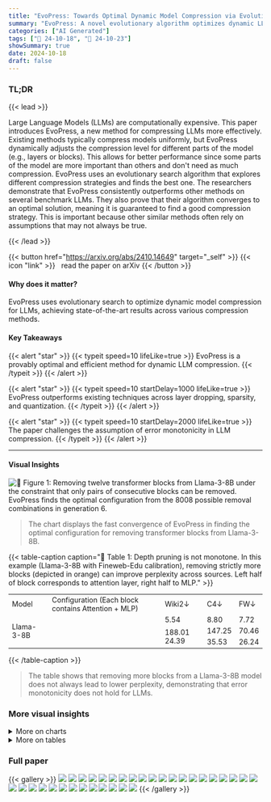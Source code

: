 ```yaml
---
title: "EvoPress: Towards Optimal Dynamic Model Compression via Evolutionary Search"
summary: "EvoPress: A novel evolutionary algorithm optimizes dynamic LLM compression, surpassing existing methods in accuracy and efficiency."
categories: ["AI Generated"]
tags: ["🔖 24-10-18", "🤗 24-10-23"]
showSummary: true
date: 2024-10-18
draft: false
---
```


### TL;DR


{{< lead >}}

Large Language Models (LLMs) are computationally expensive.  This paper introduces EvoPress, a new method for compressing LLMs more effectively.  Existing methods typically compress models uniformly, but EvoPress dynamically adjusts the compression level for different parts of the model (e.g., layers or blocks). This allows for better performance since some parts of the model are more important than others and don't need as much compression.  EvoPress uses an evolutionary search algorithm that explores different compression strategies and finds the best one.  The researchers demonstrate that EvoPress consistently outperforms other methods on several benchmark LLMs.  They also prove that their algorithm converges to an optimal solution, meaning it is guaranteed to find a good compression strategy. This is important because other similar methods often rely on assumptions that may not always be true.

{{< /lead >}}


{{< button href="https://arxiv.org/abs/2410.14649" target="_self" >}}
{{< icon "link" >}} &nbsp; read the paper on arXiv
{{< /button >}}

#### Why does it matter?
EvoPress uses evolutionary search to optimize dynamic model compression for LLMs, achieving state-of-the-art results across various compression methods.
#### Key Takeaways

{{< alert "star" >}}
{{< typeit speed=10 lifeLike=true >}} EvoPress is a provably optimal and efficient method for dynamic LLM compression. {{< /typeit >}}
{{< /alert >}}

{{< alert "star" >}}
{{< typeit speed=10 startDelay=1000 lifeLike=true >}} EvoPress outperforms existing techniques across layer dropping, sparsity, and quantization. {{< /typeit >}}
{{< /alert >}}

{{< alert "star" >}}
{{< typeit speed=10 startDelay=2000 lifeLike=true >}} The paper challenges the assumption of error monotonicity in LLM compression. {{< /typeit >}}
{{< /alert >}}

------
#### Visual Insights





![](charts/charts_5_0.png "🔼 Figure 1: Removing twelve transformer blocks from Llama-3-8B under the constraint that only pairs of consecutive blocks can be removed. EvoPress finds the optimal configuration from the 8008 possible removal combinations in generation 6.")

> The chart displays the fast convergence of EvoPress in finding the optimal configuration for removing transformer blocks from Llama-3-8B.





{{< table-caption caption="🔽 Table 1: Depth pruning is not monotone. In this example (Llama-3-8B with Fineweb-Edu calibration), removing strictly more blocks (depicted in orange) can improve perplexity across sources. Left half of block corresponds to attention layer, right half to MLP." >}}
<table id='1' style='font-size:14px'><tr><td>Model</td><td>Configuration (Each block contains Attention + MLP)</td><td>Wiki2↓</td><td>C4↓</td><td>FW↓</td></tr><tr><td rowspan="3">Llama-3-8B</td><td></td><td>5.54</td><td>8.80</td><td>7.72</td></tr><tr><td></td><td rowspan="2">188.01 24.39</td><td>147.25</td><td>70.46</td></tr><tr><td></td><td>35.53</td><td>26.24</td></tr></table>{{< /table-caption >}}

> The table shows that removing more blocks from a Llama-3-8B model does not always lead to lower perplexity, demonstrating that error monotonicity does not hold for LLMs.



### More visual insights



<details>
<summary>More on charts
</summary>


![](charts/charts_8_0.png "🔼 Figure 2: Depth pruning results, on Mistral-7B-v0.3. (Left) Relative to all prior methods, EvoPress shows significantly lower PPL gap relative to the uncompressed model, with remarkably large gaps at medium compression rates. (Right) Examining the blocks dropped, we observe that EvoPress isolates completely different profiles relative to ShortGPT (which scores by cosine similarity).")

> The chart compares the performance of EvoPress against other depth pruning methods across different sparsity levels on the Mistral-7B-v0.3 model, showing EvoPress's superior performance and unique block removal patterns.


![](charts/charts_9_0.png "🔼 Figure 5: Convergence of EvoPress when removing 8 transformer blocks (left) and 16 transformer blocks (right) of Mistral-7B-v0.3.")

> The chart displays the convergence speed of EvoPress in terms of perplexity and KL-divergence when pruning 8 and 16 transformer blocks from the Mistral-7B-v0.3 model.


![](charts/charts_26_0.png "🔼 Figure 4: Convergence of EvoPress for unstructured sparsity (left) and quantization (right) for different fitness functions.")

> The chart displays the convergence of EvoPress for unstructured sparsity and quantization using two different fitness functions (perplexity and KL-divergence).


![](charts/charts_29_0.png "🔼 Figure 5: Convergence of EvoPress when removing 8 transformer blocks (left) and 16 transformer blocks (right) of Mistral-7B-v0.3.")

> The chart displays the convergence speed of EvoPress in terms of perplexity and KL-divergence when removing 8 and 16 transformer blocks from the Mistral-7B-v0.3 model, showing a rapid convergence to near-optimal solutions within a few hours.


![](charts/charts_29_1.png "🔼 Figure 5: Convergence of EvoPress when removing 8 transformer blocks (left) and 16 transformer blocks (right) of Mistral-7B-v0.3.")

> The chart displays the convergence of EvoPress in terms of perplexity and KL-divergence over generations when removing 8 and 16 transformer blocks from the Mistral-7B-v0.3 model.


![](charts/charts_29_2.png "🔼 Figure 5: Convergence of EvoPress when removing 8 transformer blocks (left) and 16 transformer blocks (right) of Mistral-7B-v0.3.")

> The chart displays the convergence speed of EvoPress for removing 8 and 16 transformer blocks from the Mistral-7B-v0.3 model, showing the perplexity and KL divergence over generations.


![](charts/charts_30_0.png "🔼 Figure 7: Effect of removing random subsets of blocks for Llama-3-8B.")

> The chart displays the correlation between different metrics (cosine similarity, squared error, and normalized squared error) and perplexity when randomly removing subsets of blocks from Llama-3-8B, showing how these correlations change with sparsity levels.


![](charts/charts_32_0.png "🔼 Figure 8: Comparison of different block-level sparsity profiles for Llama-3.1-8B at 70% sparsity.")

> The chart compares the sparsity profiles generated by EvoPress, OWL, and uniform sparsity methods across different layers of Llama-3.1-8B model at 70% average sparsity.


![](charts/charts_32_1.png "🔼 Figure 9: Average sparsity per projection type for Llama-3.1-8B at 70% sparsity for EvoPress.")

> The bar chart displays the average sparsity achieved per projection type (q_proj, k_proj, v_proj, o_proj, gate_proj, up_proj, down_proj) for the Llama-3.1-8B model using EvoPress at 70% overall sparsity.


![](charts/charts_33_0.png "🔼 Figure 10: Convergence of EvoPress for 2.25 bit quantization on Llama-3.1-8B (left) and 3 bit quantization on Llama-3-8B (right).")

> The chart displays the convergence speed of EvoPress for 2.25-bit and 3-bit quantization on Llama-3.1-8B and Llama-3-8B, respectively, over generations.


![](charts/charts_33_1.png "🔼 Figure 10: Convergence of EvoPress for 2.25 bit quantization on Llama-3.1-8B (left) and 3 bit quantization on Llama-3-8B (right).")

> The chart displays the convergence speed of EvoPress for 2.25-bit and 3-bit quantization on Llama-3.1-8B and Llama-3-8B, respectively, showing the perplexity and KL-divergence values over generations.


![](charts/charts_33_2.png "🔼 Figure 11: Block-level quantization profiles for Llama-3.1-8B at 3 bit compression on average.")

> The chart displays the block-level quantization profiles for the Llama-3.1-8B model at an average compression of 3 bits, showing the bit allocation for each block.


![](charts/charts_33_3.png "🔼 Figure 9: Average sparsity per projection type for Llama-3.1-8B at 70% sparsity for EvoPress.")

> The chart visualizes the average sparsity achieved per projection type (q_proj, k_proj, v_proj, o_proj, gate_proj, up_proj, down_proj) for the Llama-3.1-8B model when applying EvoPress at a 70% overall sparsity level.


</details>



<details>
<summary>More on tables
</summary>


{{< table-caption caption="🔽 Table 2: Performance of various methods at 70% average sparsity. EvoPress outperforms prior methods both in terms of validation perplexity (PPL) and zero-shot accuracy." >}}
<table id='1' style='font-size:16px'><tr><td>Model</td><td>Method</td><td>Wiki2↓</td><td>C4↓</td><td>ArcC↑</td><td>ArcE↑</td><td>HS↑</td><td>PiQA↑</td><td>WG↑</td><td>Avg↑</td></tr><tr><td rowspan="4">Mistral-7B-v0.3</td><td>Dense</td><td>4.82</td><td>7.72</td><td>48.9</td><td>79.6</td><td>60.9</td><td>80.3</td><td>73.9</td><td>I 68.7</td></tr><tr><td>Uniform</td><td>23.08</td><td>30.03</td><td>27.1</td><td>60.9</td><td>36.1</td><td>65.9</td><td>59.4</td><td>49.9</td></tr><tr><td>OWL</td><td>17.22</td><td>21.66</td><td>27.9</td><td>62.6</td><td>38.6</td><td>67.0</td><td>63.5</td><td>51.9</td></tr><tr><td>EvoPress</td><td>14.42</td><td>16.46</td><td>31.6</td><td>64.7</td><td>41.4</td><td>69.5</td><td>61.9</td><td>53.8</td></tr><tr><td rowspan="4">Llama-3-8B</td><td>Dense</td><td>5.54</td><td>7.10</td><td>50.4</td><td>80.1</td><td>60.2</td><td>79.7</td><td>72.6</td><td>I 68.6</td></tr><tr><td>Uniform</td><td>85.84</td><td>98.35</td><td>22.7</td><td>49.9</td><td>31.4</td><td>62.1</td><td>54.4</td><td>44.1</td></tr><tr><td>OWL</td><td>48.07</td><td>52.32</td><td>27.0</td><td>54.9</td><td>36.6</td><td>65.1</td><td>58.6</td><td>48.4</td></tr><tr><td>EvoPress</td><td>28.76</td><td>33.72</td><td>28.9</td><td>56.7</td><td>38.6</td><td>68.0</td><td>61.7</td><td>50.8</td></tr><tr><td rowspan="4">Llama-3.1-8B</td><td>Dense</td><td>5.61</td><td>8.90</td><td>51.2</td><td>81.4</td><td>60.0</td><td>80.1</td><td>73.9</td><td>I 69.3</td></tr><tr><td>Uniform</td><td>68.97</td><td>103.27</td><td>22.3</td><td>49.7</td><td>31.5</td><td>61.6</td><td>55.6</td><td>44.2</td></tr><tr><td>OWL</td><td>42.29</td><td>48.65</td><td>27.4</td><td>55.8</td><td>36.5</td><td>65.7</td><td>60.7</td><td>49.2</td></tr><tr><td>EvoPress</td><td>24.32</td><td>30.58</td><td>29.1</td><td>62.4</td><td>39.5</td><td>68.9</td><td>60.3</td><td>52.0</td></tr><tr><td rowspan="4">Phi-3-Medium-14B</td><td>Dense</td><td>4.02</td><td>8.31</td><td>60.9</td><td>84.1</td><td>64.0</td><td>81.0</td><td>76.2</td><td>73.2</td></tr><tr><td>Uniform</td><td>16.66</td><td>24.73</td><td>36.9</td><td>70.6</td><td>40.0</td><td>69.4</td><td>65.8</td><td>56.5</td></tr><tr><td>OWL</td><td>15.66</td><td>23.38</td><td>35.7</td><td>69.2</td><td>39.4</td><td>68.3</td><td>64.4</td><td>55.4</td></tr><tr><td>EvoPress</td><td>13.83</td><td>19.13</td><td>41.5</td><td>73.0</td><td>43.6</td><td>71.8</td><td>69.1</td><td>59.8</td></tr></table>{{< /table-caption >}}

> Table 2 presents a comparison of different model compression methods at 70% average sparsity across multiple LLMs, showing EvoPress's superior performance in terms of perplexity and zero-shot accuracy.


{{< table-caption caption="🔽 Table 1: Depth pruning is not monotone. In this example (Llama-3-8B with Fineweb-Edu calibration), removing strictly more blocks (depicted in orange) can improve perplexity across sources. Left half of block corresponds to attention layer, right half to MLP." >}}
<table id='2' style='font-size:16px'><tr><td colspan="2">Number of Mutations</td><td>Wiki2↓</td><td>C4↓</td><td>FW↓</td></tr><tr><td>min(U1, U2),</td><td>U1, U2 ~ U(1,3)</td><td>17.52</td><td>21.60</td><td>16.79</td></tr><tr><td>min(U1, U2),</td><td>U1, U2 ~ U(1, 7)</td><td>21.49</td><td>22.41</td><td>17.65</td></tr><tr><td>min(U1, U2),</td><td>U1, U2 ~ U(1, 15)</td><td>18.65</td><td>22.67</td><td>17.63</td></tr><tr><td></td><td>1</td><td>18.12</td><td>21.12</td><td>16.33</td></tr><tr><td></td><td>3</td><td>22.09</td><td>25.42</td><td>19.25</td></tr><tr><td></td><td>7</td><td>25.06</td><td>26.52</td><td>19.65</td></tr><tr><td>15</td><td></td><td>27.01</td><td>28.19</td><td>22.03</td></tr></table>{{< /table-caption >}}

> The table shows an example where removing more blocks in a Llama-3-8B model, contrary to the assumption of error monotonicity, improves perplexity across different sources.


{{< table-caption caption="🔽 Table 2: Performance of various methods at 70% average sparsity. EvoPress outperforms prior methods both in terms of validation perplexity (PPL) and zero-shot accuracy." >}}
<table id='9' style='font-size:14px'><tr><td>Offspring</td><td>Stage 1: Tokens</td><td>Stage 2: Tokens</td><td>Wiki2↓</td><td>C4↓</td><td>FW↓</td></tr><tr><td>16</td><td>1024</td><td>8192</td><td>16.22</td><td>17.93</td><td>12.26</td></tr><tr><td>16</td><td>512</td><td>8192</td><td>15.87</td><td>18.28</td><td>12.38</td></tr><tr><td>16</td><td>256</td><td>8192</td><td>17.25</td><td>18.51</td><td>12.52</td></tr><tr><td>16</td><td>128</td><td>8192</td><td>16.01</td><td>18.99</td><td>12.72</td></tr><tr><td>16</td><td>64</td><td>8192</td><td>15.89</td><td>19.35</td><td>12.98</td></tr></table>{{< /table-caption >}}

> The table presents a comparison of different methods for achieving 70% average sparsity in various LLMs, showing EvoPress's superior performance in terms of perplexity and zero-shot accuracy.


{{< table-caption caption="🔽 Table 1: Depth pruning is not monotone. In this example (Llama-3-8B with Fineweb-Edu calibration), removing strictly more blocks (depicted in orange) can improve perplexity across sources. Left half of block corresponds to attention layer, right half to MLP." >}}
<table id='1' style='font-size:14px'><tr><td>Offspring</td><td>Stage 1: Tokens</td><td>Stage 2: Tokens</td><td>Wiki2↓</td><td>C4↓</td><td>FW↓</td></tr><tr><td>64</td><td>512</td><td>8192</td><td>16.35</td><td>18.27</td><td>12.36</td></tr><tr><td>32</td><td>512</td><td>8192</td><td>16.65</td><td>18.22</td><td>12.44</td></tr><tr><td>16</td><td>512</td><td>8192</td><td>15.87</td><td>18.27</td><td>12.38</td></tr><tr><td>8</td><td>512</td><td>8192</td><td>16.37</td><td>18.74</td><td>12.64</td></tr><tr><td>4</td><td>512</td><td>8192</td><td>17.87</td><td>18.97</td><td>12.72</td></tr></table>{{< /table-caption >}}

> The table shows an example where removing more blocks from a Llama-3-8B model, contrary to the assumption of error monotonicity, leads to improved perplexity.


{{< table-caption caption="🔽 Table 2: Performance of various methods at 70% average sparsity. EvoPress outperforms prior methods both in terms of validation perplexity (PPL) and zero-shot accuracy." >}}
<table id='6' style='font-size:14px'><tr><td>Model</td><td># Bits</td><td>Method</td><td>Wiki2↓</td><td>C4↓</td><td>FW↓</td></tr><tr><td rowspan="6">Llama-3-8B</td><td rowspan="3">3</td><td>Uniform</td><td>12.19</td><td>15.76</td><td>11.47</td></tr><tr><td>EvoPress (PPL)</td><td>8.17</td><td>12.15</td><td>9.64</td></tr><tr><td>EvoPress (KL)</td><td>7.49</td><td>12.03</td><td>9.56</td></tr><tr><td rowspan="3">4</td><td>Uniform</td><td>6.48</td><td>9.50</td><td>8.46</td></tr><tr><td>EvoPress (PPL)</td><td>5.86</td><td>9.46</td><td>8.23</td></tr><tr><td>EvoPress (KL)</td><td>5.86</td><td>9.44</td><td>8.22</td></tr><tr><td rowspan="6">Llama-2-7B</td><td rowspan="3">3</td><td>Uniform</td><td>6.16</td><td>7.96</td><td>6.86</td></tr><tr><td>EvoPress (PPL)</td><td>5.74</td><td>7.90</td><td>6.79</td></tr><tr><td>EvoPress (KL)</td><td>5.70</td><td>7.87</td><td>6.76</td></tr><tr><td rowspan="3">4</td><td>Uniform</td><td>5.48</td><td>7.10</td><td>6.40</td></tr><tr><td>EvoPress (PPL)</td><td>5.25</td><td>7.09</td><td>6.37</td></tr><tr><td>EvoPress (KL)</td><td>5.22</td><td>7.07</td><td>6.34</td></tr><tr><td rowspan="6">Mistral-7B-v0.3</td><td rowspan="3">3</td><td>Uniform</td><td>5.54</td><td>8.57</td><td>6.96</td></tr><tr><td>EvoPress (PPL)</td><td>5.23</td><td>8.45</td><td>6.87</td></tr><tr><td>EvoPress (KL)</td><td>5.21</td><td>8.42</td><td>6.86</td></tr><tr><td rowspan="3">4</td><td>Uniform</td><td>5.10</td><td>7.87</td><td>6.50</td></tr><tr><td>EvoPress (PPL)</td><td>4.85</td><td>7.86</td><td>6.49</td></tr><tr><td>EvoPress (KL)</td><td>4.84</td><td>7.84</td><td>6.48</td></tr></table>{{< /table-caption >}}

> Table 2 presents a comparison of different model compression methods at 70% average sparsity, showing EvoPress's superior performance in terms of perplexity and zero-shot accuracy.


{{< table-caption caption="🔽 Table 2: Performance of various methods at 70% average sparsity. EvoPress outperforms prior methods both in terms of validation perplexity (PPL) and zero-shot accuracy." >}}
<table id='8' style='font-size:14px'><tr><td>Application</td><td>Generations</td><td>Offspring</td><td>Survivors (1)</td><td>Tokens (1)</td><td>Survivors (2)</td><td>Tokens (2)</td><td>Survivors (3)</td><td>Tokens (3)</td></tr><tr><td>Depth Pruning</td><td>k(n - k)/1.5</td><td>32</td><td>2</td><td>2048</td><td>1</td><td>32768</td><td>N/A</td><td>N/A</td></tr><tr><td>Unstr. Sparsity</td><td>400</td><td>64</td><td>8</td><td>2048</td><td>2</td><td>16384</td><td>1</td><td>65536</td></tr><tr><td>Quantization</td><td>150</td><td>128</td><td>16</td><td>2048</td><td>4</td><td>16384</td><td>1</td><td>131072</td></tr><tr><td>Super-Fast</td><td>400</td><td>16</td><td>1</td><td>512</td><td>1</td><td>8192</td><td>N/A</td><td>N/A</td></tr></table>{{< /table-caption >}}

> Table 2 presents a comparison of different methods for unstructured sparsity at 70% sparsity, showing EvoPress's superior performance in terms of perplexity and zero-shot accuracy across various LLMs.


{{< table-caption caption="🔽 Table 1: Depth pruning is not monotone. In this example (Llama-3-8B with Fineweb-Edu calibration), removing strictly more blocks (depicted in orange) can improve perplexity across sources. Left half of block corresponds to attention layer, right half to MLP." >}}
<table id='1' style='font-size:14px'><tr><td>Sparsity</td><td>Method</td><td>Wiki2↓</td><td>C4↓</td><td>FW↓</td></tr><tr><td>0%</td><td>Dense</td><td>4.82</td><td>7.72</td><td>6.41</td></tr><tr><td rowspan="6">12.5%</td><td>EvoPress</td><td>6.06</td><td>9.00</td><td>7.42</td></tr><tr><td>EvoPress (Attn.+MLP)</td><td>6.33</td><td>9.44</td><td>7.80</td></tr><tr><td>ShortGPT</td><td>7.19</td><td>10.18</td><td>8.46</td></tr><tr><td>Cosine Similarity (Window)</td><td>7.19</td><td>10.18</td><td>8.46</td></tr><tr><td>Weight Subcloning</td><td>7.19</td><td>10.18</td><td>8.46</td></tr><tr><td>Shortened Llama</td><td>6.64</td><td>9.71</td><td>7.94</td></tr><tr><td rowspan="6">25%</td><td>EvoPress</td><td>8.66</td><td>12.04</td><td>9.92</td></tr><tr><td>EvoPress (Attn.+MLP)</td><td>9.46</td><td>13.02</td><td>10.59</td></tr><tr><td>ShortGPT</td><td>43.26</td><td>40.16</td><td>29.54</td></tr><tr><td>Cosine Similarity (Window)</td><td>33.75</td><td>54.07</td><td>36.26</td></tr><tr><td>Weight Subcloning</td><td>43.26</td><td>40.16</td><td>29.54</td></tr><tr><td>Shortened Llama</td><td>14.94</td><td>19.30</td><td>14.73</td></tr><tr><td rowspan="6">37.5%</td><td>EvoPress</td><td>17.52</td><td>21.60</td><td>16.90</td></tr><tr><td>EvoPress (Attn.+MLP)</td><td>21.62</td><td>25.17</td><td>18.97</td></tr><tr><td>ShortGPT</td><td>2898.98</td><td>2722.66</td><td>981.99</td></tr><tr><td>Cosine Similarity (Window)</td><td>1034.09</td><td>2471.86</td><td>1050.56</td></tr><tr><td>Weight Subcloning</td><td>2898.98</td><td>2722.66</td><td>981.99</td></tr><tr><td>Shortened Llama</td><td>440.20</td><td>442.09</td><td>486.15</td></tr><tr><td rowspan="6">50%</td><td>EvoPress</td><td>61.75</td><td>54.15</td><td>43.23</td></tr><tr><td>EvoPress (Attn.+MLP)</td><td>108.91</td><td>99.74</td><td>69.07</td></tr><tr><td>ShortGPT</td><td>2422.72</td><td>2134.92</td><td>1083.51</td></tr><tr><td>Cosine Similarity (Window)</td><td>3411.47</td><td>1934.16</td><td>1740.91</td></tr><tr><td>Weight Subcloning</td><td>2422.72</td><td>2134.92</td><td>1083.51</td></tr><tr><td>Shortened Llama</td><td>5241.76</td><td>3595.71</td><td>1953.14</td></tr></table>{{< /table-caption >}}

> The table shows that removing more blocks from a Llama-3-8B model, as measured by perplexity, does not always lead to a decrease in performance, demonstrating that error monotonicity does not hold for LLMs.


{{< table-caption caption="🔽 Table 10: Depth pruning of Llama-2-7B." >}}
<table id='3' style='font-size:14px'><tr><td>Sparsity</td><td>Method</td><td>Wiki2↓</td><td>C4↓</td><td>FW↓</td></tr><tr><td>0%</td><td>Dense</td><td>5.21</td><td>6.93</td><td>6.40</td></tr><tr><td rowspan="5">12.5%</td><td>EvoPress</td><td>6.42</td><td>8.60</td><td>7.54</td></tr><tr><td>ShortGPT</td><td>8.86</td><td>10.78</td><td>9.30</td></tr><tr><td>Cosine Similarity (Window)</td><td>7.53</td><td>9.82</td><td>8.51</td></tr><tr><td>Weight Subcloning</td><td>9.09</td><td>11.06</td><td>9.60</td></tr><tr><td>ShortenedLlama</td><td>7.68</td><td>10.44</td><td>8.57</td></tr><tr><td rowspan="5">25%</td><td>EvoPress</td><td>9.15</td><td>11.46</td><td>9.69</td></tr><tr><td>ShortGPT</td><td>23.41</td><td>30.30</td><td>21.16</td></tr><tr><td>Cosine Similarity (Window)</td><td>16.60</td><td>21.04</td><td>17.37</td></tr><tr><td>Weight Subcloning</td><td>23.41</td><td>30.30</td><td>21.16</td></tr><tr><td>Shortened Llama</td><td>13.86</td><td>14.08</td><td>11.81</td></tr><tr><td rowspan="5">37.5%</td><td>EvoPress</td><td>17.98</td><td>18.91</td><td>15.53</td></tr><tr><td>ShortGPT</td><td>70.94</td><td>63.51</td><td>54.07</td></tr><tr><td>Cosine Similarity (Window)</td><td>192.07</td><td>212.60</td><td>151.10</td></tr><tr><td>Weight Subcloning</td><td>70.94</td><td>63.51</td><td>54.07</td></tr><tr><td>Shortened Llama</td><td>35.37</td><td>26.07</td><td>20.37</td></tr><tr><td rowspan="5">50%</td><td>EvoPress</td><td>48.84</td><td>42.29</td><td>33.57</td></tr><tr><td>ShortGPT</td><td>226.14</td><td>171.04</td><td>180.51</td></tr><tr><td>Cosine Similarity (Window)</td><td>4570.15</td><td>2876.83</td><td>1861.06</td></tr><tr><td>Weight Subcloning</td><td>226.14</td><td>171.04</td><td>180.51</td></tr><tr><td>Shortened Llama</td><td>145.78</td><td>87.40</td><td>68.79</td></tr></table>{{< /table-caption >}}

> The table presents the results of depth pruning experiments on Llama-2-7B model, comparing the perplexity scores of various depth pruning methods at different sparsity levels.


{{< table-caption caption="🔽 Table 1: Depth pruning is not monotone. In this example (Llama-3-8B with Fineweb-Edu calibration), removing strictly more blocks (depicted in orange) can improve perplexity across sources. Left half of block corresponds to attention layer, right half to MLP." >}}
<table id='1' style='font-size:14px'><tr><td>Sparsity</td><td>Method</td><td>Wiki2↓</td><td>C4↓</td><td>FW↓</td></tr><tr><td>0%</td><td>Dense</td><td>5.54</td><td>8.80</td><td>7.62</td></tr><tr><td rowspan="5">12.5%</td><td>EvoPress</td><td>7.72</td><td>12.61</td><td>10.15</td></tr><tr><td>ShortGPT</td><td>13.21</td><td>19.56</td><td>14.25</td></tr><tr><td>Cosine Similarity (Window)</td><td>9.54</td><td>14.87</td><td>11.64</td></tr><tr><td>Weight Subcloning</td><td>13.21</td><td>19.56</td><td>14.25</td></tr><tr><td>Shortened Llama</td><td>9.42</td><td>15.09</td><td>11.57</td></tr><tr><td rowspan="5">25%</td><td>EvoPress</td><td>13.99</td><td>22.83</td><td>15.84</td></tr><tr><td>ShortGPT</td><td>5527.54</td><td>11589.93</td><td>2346.13</td></tr><tr><td>Cosine Similarity (Window)</td><td>5519.95</td><td>11629.61</td><td>2342.91</td></tr><tr><td>Weight Subcloning</td><td>5527.54</td><td>11589.93</td><td>2346.13</td></tr><tr><td>Shortened Llama</td><td>16.59</td><td>20.81</td><td>16.28</td></tr><tr><td rowspan="5">37.5%</td><td>EvoPress</td><td>27.56</td><td>35.70</td><td>26.77</td></tr><tr><td>ShortGPT</td><td>64281.36</td><td>13836.12</td><td>3789.09</td></tr><tr><td>Cosine Similarity (Window)</td><td>64627.29</td><td>13890.14</td><td>3784.72</td></tr><tr><td>Weight Subcloning</td><td>64381.36</td><td>13836.13</td><td>3789.09</td></tr><tr><td>Shortened Llama</td><td>50.20</td><td>61.56</td><td>37.40</td></tr><tr><td rowspan="5">50%</td><td>EvoPress</td><td>84.99</td><td>87.86</td><td>66.41</td></tr><tr><td>ShortGPT</td><td>1663.97</td><td>1740.04</td><td>1588.20</td></tr><tr><td>Cosine Similarity (Window)</td><td>2053.19</td><td>1116.47</td><td>694.00</td></tr><tr><td>Weight Subcloning</td><td>1663.97</td><td>1740.04</td><td>1588.20</td></tr><tr><td>Shortened Llama</td><td>724.86</td><td>666.41</td><td>210.30</td></tr></table>{{< /table-caption >}}

> The table shows that removing more blocks from a Llama-3-8B model, contrary to the assumption of error monotonicity, can sometimes lead to better perplexity.


{{< table-caption caption="🔽 Table 12: Depth pruning of Llama-3.1-8B." >}}
<table id='3' style='font-size:14px'><tr><td>Sparsity</td><td>Method</td><td>Wiki2↓</td><td>C4↓</td><td>FW↓</td></tr><tr><td>0%</td><td>Dense</td><td>5.61</td><td>8.90</td><td>7.67</td></tr><tr><td rowspan="5">12.5%</td><td>EvoPress</td><td>7.58</td><td>12.24</td><td>10.00</td></tr><tr><td>ShortGPT</td><td>12.54</td><td>19.21</td><td>13.76</td></tr><tr><td>Cosine Similarity (Window)</td><td>12.54</td><td>19.21</td><td>13.76</td></tr><tr><td>Weight Subcloning</td><td>12.54</td><td>19.21</td><td>13.76</td></tr><tr><td>Shortened Llama</td><td>9.27</td><td>14.80</td><td>11.21</td></tr><tr><td rowspan="5">25%</td><td>EvoPress</td><td>11.59</td><td>17.84</td><td>13.96</td></tr><tr><td>ShortGPT</td><td>4278.39</td><td>6754.92</td><td>1512.39</td></tr><tr><td>Cosine Similarity (Window)</td><td>4278.39</td><td>6754.92</td><td>1512.39</td></tr><tr><td>Weight Subcloning</td><td>4278.39</td><td>6754.92</td><td>1512.39</td></tr><tr><td>Shortened Llama</td><td>20.41</td><td>20.33</td><td>16.12</td></tr><tr><td rowspan="5">37.5%</td><td>EvoPress</td><td>24.98</td><td>35.77</td><td>25.93</td></tr><tr><td>ShortGPT</td><td>123044.19</td><td>22071.51</td><td>6059.03</td></tr><tr><td>Cosine Similarity (Window)</td><td>123044.19</td><td>22071.51</td><td>6059.03</td></tr><tr><td>Weight Subcloning</td><td>123044.19</td><td>22071.51</td><td>6059.03</td></tr><tr><td>Shortened Llama</td><td>41.34</td><td>43.53</td><td>31.00</td></tr><tr><td rowspan="5">50%</td><td>EvoPress</td><td>105.84</td><td>110.69</td><td>61.25</td></tr><tr><td>ShortGPT</td><td>1630.11</td><td>1680.21</td><td>1698.64</td></tr><tr><td>Cosine Similarity (Window)</td><td>1881.54</td><td>1196.63</td><td>683.24</td></tr><tr><td>Weight Subcloning</td><td>1630.11</td><td>1680.21</td><td>1698.64</td></tr><tr><td>Shortened Llama</td><td>454.96</td><td>309.42</td><td>153.96</td></tr></table>{{< /table-caption >}}

> The table shows the perplexity results of different depth pruning methods on the Llama-3.1-8B model at various sparsity levels.


{{< table-caption caption="🔽 Table 1: Depth pruning is not monotone. In this example (Llama-3-8B with Fineweb-Edu calibration), removing strictly more blocks (depicted in orange) can improve perplexity across sources. Left half of block corresponds to attention layer, right half to MLP." >}}
<table id='1' style='font-size:16px'><tr><td>Model</td><td>Method</td><td>Removal Order (Left to Right)</td></tr><tr><td>Mistral-7B-v0.3</td><td>ShortGPT Weight Subcloning Shortened Llama</td><td>26, 25, 24, 27, 23, 22, 28, 30, 21, 29, 20, 19, 13, 17, 18, 12 26, 25, 24, 27, 23, 28, 22, 30, 21, 29, 20, 19, 13, 17, 12, 18 10, 12, 13, 11, 08, 09, 14, 15, 07, 06, 04, 27, 24, 16, 25, 05</td></tr><tr><td>Llama-2-7B</td><td>ShortGPT Weight Subcloning Shortened Llama</td><td>27, 25, 26, 28, 29, 24, 23, 22, 21, 30, 20, 19, 18, 17, 15, 14 27, 25, 28, 29, 26, 24, 23, 22, 21, 19, 30, 20, 18, 17, 14, 15 11, 12, 08, 09, 10, 06, 24, 25, 07, 14, 23, 13, 22, 21, 15, 27</td></tr><tr><td>Llama-3-8B</td><td>ShortGPT Weight Subcloning Shortened Llama</td><td>25, 26, 27, 24, 28, 23, 22, 29, 20, 21, 19, 18, 30, 17, 16, 11 25, 27, 26, 24, 28, 23, 22, 29, 20, 21, 19, 18, 30, 17, 16, 11 10, 08, 09, 11, 26, 25, 12, 22, 24, 23, 14, 13, 28, 06, 19, 21</td></tr><tr><td>Llama-3.1-8B</td><td>ShortGPT Weight Subcloning Shortened Llama</td><td>25, 26, 24, 27, 23, 28, 22, 29, 20, 21, 19, 18, 17, 30, 16, 10 25, 27, 26, 24, 28, 23, 22, 29, 20, 21, 19, 18, 30, 17, 16, 10 10, 09, 11, 08, 26, 25, 12, 24, 22, 23, 14, 28, 06, 13, 19, 21</td></tr></table>{{< /table-caption >}}

> The table shows that in large language models, removing more blocks does not always lead to lower perplexity, contradicting the assumption of error monotonicity in dynamic model compression.


{{< table-caption caption="🔽 Table 2: Performance of various methods at 70% average sparsity. EvoPress outperforms prior methods both in terms of validation perplexity (PPL) and zero-shot accuracy." >}}
<table id='1' style='font-size:14px'><tr><td>Model</td><td>Method</td><td>Wiki2↓</td><td>C4↓</td><td>ArcC↑</td><td>ArcE↑</td><td>HS↑</td><td>PiQA↑</td><td>WG↑</td><td>Avg↑</td></tr><tr><td rowspan="4">Mistral-7B-v0.3</td><td>Dense</td><td>4.82</td><td>7.72</td><td>48.9</td><td>79.6</td><td>60.9</td><td>80.3</td><td>73.9</td><td>68.7</td></tr><tr><td>Uniform</td><td>5.68</td><td>8.93</td><td>43.7</td><td>76.7</td><td>55.7</td><td>78.4</td><td>71.0</td><td>65.1</td></tr><tr><td>OWL</td><td>5.69</td><td>8.94</td><td>43.9</td><td>76.9</td><td>55.4</td><td>78.5</td><td>70.3</td><td>65.0</td></tr><tr><td>EvoPress</td><td>5.49</td><td>8.70</td><td>45.7</td><td>77.3</td><td>56.5</td><td>78.9</td><td>71.2</td><td>65.9</td></tr><tr><td rowspan="4">Llama-2-7B</td><td>Dense</td><td>5.12</td><td>6.93</td><td>43.4</td><td>76.3</td><td>57.1</td><td>78.1</td><td>69.0</td><td>I 64.8</td></tr><tr><td>Uniform</td><td>6.40</td><td>8.87</td><td>41.3</td><td>73.4</td><td>52.8</td><td>75.7</td><td>68.8</td><td>62.4</td></tr><tr><td>OWL</td><td>6.38</td><td>8.77</td><td>41.1</td><td>73.2</td><td>53.2</td><td>76.5</td><td>70.2</td><td>62.9</td></tr><tr><td>EvoPress</td><td>6.22</td><td>8.52</td><td>41.5</td><td>74.2</td><td>54.0</td><td>76.7</td><td>69.6</td><td>63.2</td></tr><tr><td rowspan="4">Llama-3-8B</td><td>Dense</td><td>5.54</td><td>7.10</td><td>50.4</td><td>80.1</td><td>60.2</td><td>79.7</td><td>72.6</td><td>68.6</td></tr><tr><td>Uniform</td><td>8.05</td><td>13.07</td><td>43.6</td><td>75.7</td><td>54.2</td><td>76.1</td><td>71.7</td><td>64.3</td></tr><tr><td>OWL</td><td>8.13</td><td>13.12</td><td>43.8</td><td>75.8</td><td>54.0</td><td>75.7</td><td>72.2</td><td>64.3</td></tr><tr><td>EvoPress</td><td>7.63</td><td>12.53</td><td>43.9</td><td>77.5</td><td>54.5</td><td>76.8</td><td>72.2</td><td>65.0</td></tr><tr><td rowspan="4">Llama-3.1-8B</td><td>Dense</td><td>5.61</td><td>8.90</td><td>51.2</td><td>81.4</td><td>60.0</td><td>80.1</td><td>73.9</td><td>69.3</td></tr><tr><td>Uniform</td><td>8.06</td><td>13.03</td><td>44.5</td><td>76.7</td><td>54.0</td><td>76.7</td><td>71.5</td><td>64.7</td></tr><tr><td>OWL</td><td>8.02</td><td>12.99</td><td>44.2</td><td>76.5</td><td>53.8</td><td>76.8</td><td>72.5</td><td>64.8</td></tr><tr><td>EvoPress</td><td>7.51</td><td>12.31</td><td>46.6</td><td>77.7</td><td>54.9</td><td>77.6</td><td>71.7</td><td>65.7</td></tr></table>{{< /table-caption >}}

> Table 2 presents the performance comparison of different methods for unstructured sparsity at 70% average sparsity across various LLMs, showcasing EvoPress's superior performance in terms of perplexity and zero-shot accuracy.


{{< table-caption caption="🔽 Table 2: Performance of various methods at 70% average sparsity. EvoPress outperforms prior methods both in terms of validation perplexity (PPL) and zero-shot accuracy." >}}
<table id='3' style='font-size:14px'><tr><td>Model</td><td>Method</td><td>Wiki2↓</td><td>C4↓</td><td>ArcC↑</td><td>ArcE↑</td><td>HS↑</td><td>PiQA↑</td><td>WG↑</td><td>Avg↑</td></tr><tr><td rowspan="4">Mistral-7B-v0.3</td><td>Dense</td><td>4.82</td><td>7.72</td><td>48.9</td><td>79.6</td><td>60.9</td><td>80.3</td><td>73.9</td><td>68.7</td></tr><tr><td>Uniform</td><td>7.78</td><td>11.86</td><td>38.0</td><td>72.3</td><td>49.4</td><td>75.0</td><td>69.3</td><td>60.9</td></tr><tr><td>OWL</td><td>7.50</td><td>11.34</td><td>38.5</td><td>71.9</td><td>49.6</td><td>75.1</td><td>70.2</td><td>61.1</td></tr><tr><td>EvoPress</td><td>7.08</td><td>10.27</td><td>40.5</td><td>72.8</td><td>51.9</td><td>76.9</td><td>68.8</td><td>62.2</td></tr><tr><td rowspan="4">Llama-2-7B</td><td>Dense</td><td>5.12</td><td>6.93</td><td>43.4</td><td>76.3</td><td>57.1</td><td>78.1</td><td>69.0</td><td> 64.8</td></tr><tr><td>Uniform</td><td>9.3</td><td>12.37</td><td>35.8</td><td>69.5</td><td>45.9</td><td>72.4</td><td>65.9</td><td>57.9</td></tr><tr><td>OWL</td><td>8.35</td><td>11.00</td><td>36.0</td><td>69.1</td><td>47.5</td><td>73.2</td><td>66.2</td><td>58.4</td></tr><tr><td>EvoPress</td><td>8.21</td><td>10.34</td><td>37.1</td><td>70.6</td><td>49.3</td><td>74.4</td><td>67.6</td><td>59.8</td></tr><tr><td rowspan="4">Llama-3-8B</td><td>Dense</td><td>5.54</td><td>7.10</td><td>50.4</td><td>80.1</td><td>60.2</td><td>79.7</td><td>72.6</td><td>I 68.6</td></tr><tr><td>Uniform</td><td>13.86</td><td>21.43</td><td>35.2</td><td>69.7</td><td>45.6</td><td>72.2</td><td>68.0</td><td>58.2</td></tr><tr><td>OWL</td><td>12.37</td><td>18.53</td><td>38.0</td><td>70.3</td><td>47.7</td><td>72.1</td><td>68.5</td><td>59.3</td></tr><tr><td>EvoPress</td><td>11.02</td><td>16.37</td><td>39.0</td><td>71.9</td><td>48.6</td><td>74.0</td><td>69.1</td><td>60.5</td></tr><tr><td rowspan="4">Llama-3.1-8B</td><td>Dense</td><td>5.61</td><td>8.90</td><td>51.2</td><td>81.4</td><td>60.0</td><td>80.1</td><td>73.9</td><td>69.3</td></tr><tr><td>Uniform</td><td>13.43</td><td>21.46</td><td>36.4</td><td>69.7</td><td>46.2</td><td>72.3</td><td>67.7</td><td>58.5</td></tr><tr><td>OWL</td><td>12.08</td><td>18.25</td><td>38.9</td><td>71.1</td><td>47.7</td><td>73.1</td><td>68.8</td><td>59.9</td></tr><tr><td>EvoPress</td><td>10.58</td><td>15.96</td><td>40.0</td><td>72.5</td><td>49.0</td><td>74.6</td><td>69.5</td><td>61.1</td></tr></table>{{< /table-caption >}}

> Table 2 presents a comparison of different methods for achieving 70% average sparsity in LLMs, showing EvoPress's superior performance in both perplexity and zero-shot accuracy.


{{< table-caption caption="🔽 Table 2: Performance of various methods at 70% average sparsity. EvoPress outperforms prior methods both in terms of validation perplexity (PPL) and zero-shot accuracy." >}}
<table id='8' style='font-size:16px'><tr><td>Model</td><td># Bits</td><td>Method</td><td>Wiki2↓</td><td>C4↓</td><td> ArcC↑</td><td>ArcE↑</td><td>HS↑</td><td>PiQA↑</td><td>WG↑</td><td> Avg↑</td></tr><tr><td rowspan="4">Mistral-7B-v0.3</td><td rowspan="2">2.25</td><td>Best of 32</td><td>11.53</td><td>18.32</td><td>30.1</td><td>59.6</td><td>44.5</td><td>69.4</td><td>56.8</td><td>52.1</td></tr><tr><td>EvoPress</td><td>8.63</td><td>13.47</td><td>36.2</td><td>66.0</td><td>49.3</td><td>74.2</td><td>63.5</td><td>57.8</td></tr><tr><td rowspan="2">2.5</td><td>Best of 32</td><td>7.50</td><td>11.76</td><td>37.0</td><td>68.0</td><td>51.7</td><td>75.0</td><td>63.5</td><td>59.0</td></tr><tr><td>EvoPress</td><td>6.60</td><td>10.40</td><td>39.8</td><td>71.7</td><td>54.0</td><td>77.1</td><td>65.8</td><td>61.7</td></tr><tr><td rowspan="4">Llama-2-7B</td><td rowspan="2">2.25</td><td>Best of 32</td><td>13.18</td><td>18.19</td><td>24.8</td><td>50.2</td><td>40.3</td><td>66.8</td><td>56.1</td><td>47.7</td></tr><tr><td>EvoPress</td><td>9.82</td><td>9.93</td><td>29.5</td><td>61.8</td><td>46.2</td><td>70.3</td><td>59.4</td><td>53.4</td></tr><tr><td rowspan="2">2.5</td><td>Best of 32</td><td>9.42</td><td>9.01</td><td>29.1</td><td>58.6</td><td>46.9</td><td>70.1</td><td>62.6</td><td>53.5</td></tr><tr><td>EvoPress</td><td>8.03</td><td>7.33</td><td>35.3</td><td>68.4</td><td>50.8</td><td>73.9</td><td>64.2</td><td>58.5</td></tr><tr><td rowspan="4">Llama-3-8B</td><td rowspan="2">2.25</td><td>Best of 32</td><td>149.85</td><td>432.96</td><td>21.2</td><td>29.1</td><td>28.1</td><td>55.6</td><td>49.8</td><td>36.8</td></tr><tr><td>EvoPress</td><td>23.93</td><td>43.17</td><td>23.6</td><td>46.9</td><td>39.3</td><td>63.6</td><td>56.5</td><td>46.0</td></tr><tr><td rowspan="2">2.5</td><td>Best of 32</td><td>21.65</td><td>23.92</td><td>25.1</td><td>47.6</td><td>41.2</td><td>65.6</td><td>56.2</td><td>47.1</td></tr><tr><td>EvoPress</td><td>13.93</td><td>18.15</td><td>31.7</td><td>61.5</td><td>47.9</td><td>71.7</td><td>64.3</td><td>55.4</td></tr><tr><td rowspan="4">Llama-3.1-8B</td><td rowspan="2">2.25</td><td>Best of 32</td><td>259.61</td><td>181.36</td><td>20.7</td><td>31.9</td><td>30.6</td><td>57.0</td><td>51.9</td><td>38.4</td></tr><tr><td>EvoPress</td><td>22.75</td><td>33.58</td><td>26.7</td><td>48.9</td><td>40.2</td><td>63.4</td><td>55.7</td><td>47.0</td></tr><tr><td rowspan="2">2.5</td><td>Best of 32</td><td>35.33</td><td>37.09</td><td>24.1</td><td>48.4</td><td>41.7</td><td>62.7</td><td>54.5</td><td>46.3</td></tr><tr><td>EvoPress</td><td>11.73</td><td>19.03</td><td>32.2</td><td>63.3</td><td>47.5</td><td>71.8</td><td>62.3</td><td>55.4</td></tr><tr><td rowspan="4">Phi-3-Medium</td><td rowspan="2">2.25</td><td>Best of 32</td><td>14.20</td><td>18.19</td><td>28.9</td><td>46.8</td><td>40.0</td><td>61.8</td><td>53.1</td><td>46.1</td></tr><tr><td>EvoPress</td><td>10.48</td><td>14.60</td><td>36.2</td><td>62.0</td><td>46.6</td><td>66.2</td><td>55.6</td><td>53.3</td></tr><tr><td rowspan="2">2.5</td><td>Best of 32</td><td>8.26</td><td>12.65</td><td>40.5</td><td>69.3</td><td>50.3</td><td>70.9</td><td>61.9</td><td>58.6</td></tr><tr><td>EvoPress</td><td>7.12</td><td>11.23</td><td>44.1</td><td>75.9</td><td>54.1</td><td>73.5</td><td>64.6</td><td>62.4</td></tr></table>{{< /table-caption >}}

> Table 2 presents a comparison of different methods for achieving 70% sparsity in various LLMs, showing that EvoPress outperforms existing techniques in terms of both perplexity and zero-shot accuracy.


</details>


### Full paper

{{< gallery >}}
<img src="paper_images/1.png" class="grid-w50 md:grid-w33 xl:grid-w25" />
<img src="paper_images/2.png" class="grid-w50 md:grid-w33 xl:grid-w25" />
<img src="paper_images/3.png" class="grid-w50 md:grid-w33 xl:grid-w25" />
<img src="paper_images/4.png" class="grid-w50 md:grid-w33 xl:grid-w25" />
<img src="paper_images/5.png" class="grid-w50 md:grid-w33 xl:grid-w25" />
<img src="paper_images/6.png" class="grid-w50 md:grid-w33 xl:grid-w25" />
<img src="paper_images/7.png" class="grid-w50 md:grid-w33 xl:grid-w25" />
<img src="paper_images/8.png" class="grid-w50 md:grid-w33 xl:grid-w25" />
<img src="paper_images/9.png" class="grid-w50 md:grid-w33 xl:grid-w25" />
<img src="paper_images/10.png" class="grid-w50 md:grid-w33 xl:grid-w25" />
<img src="paper_images/11.png" class="grid-w50 md:grid-w33 xl:grid-w25" />
<img src="paper_images/12.png" class="grid-w50 md:grid-w33 xl:grid-w25" />
<img src="paper_images/13.png" class="grid-w50 md:grid-w33 xl:grid-w25" />
<img src="paper_images/14.png" class="grid-w50 md:grid-w33 xl:grid-w25" />
<img src="paper_images/15.png" class="grid-w50 md:grid-w33 xl:grid-w25" />
<img src="paper_images/16.png" class="grid-w50 md:grid-w33 xl:grid-w25" />
<img src="paper_images/17.png" class="grid-w50 md:grid-w33 xl:grid-w25" />
<img src="paper_images/18.png" class="grid-w50 md:grid-w33 xl:grid-w25" />
<img src="paper_images/19.png" class="grid-w50 md:grid-w33 xl:grid-w25" />
<img src="paper_images/20.png" class="grid-w50 md:grid-w33 xl:grid-w25" />
<img src="paper_images/21.png" class="grid-w50 md:grid-w33 xl:grid-w25" />
<img src="paper_images/22.png" class="grid-w50 md:grid-w33 xl:grid-w25" />
<img src="paper_images/23.png" class="grid-w50 md:grid-w33 xl:grid-w25" />
<img src="paper_images/24.png" class="grid-w50 md:grid-w33 xl:grid-w25" />
<img src="paper_images/25.png" class="grid-w50 md:grid-w33 xl:grid-w25" />
<img src="paper_images/26.png" class="grid-w50 md:grid-w33 xl:grid-w25" />
<img src="paper_images/27.png" class="grid-w50 md:grid-w33 xl:grid-w25" />
<img src="paper_images/28.png" class="grid-w50 md:grid-w33 xl:grid-w25" />
<img src="paper_images/29.png" class="grid-w50 md:grid-w33 xl:grid-w25" />
<img src="paper_images/30.png" class="grid-w50 md:grid-w33 xl:grid-w25" />
<img src="paper_images/31.png" class="grid-w50 md:grid-w33 xl:grid-w25" />
<img src="paper_images/32.png" class="grid-w50 md:grid-w33 xl:grid-w25" />
<img src="paper_images/33.png" class="grid-w50 md:grid-w33 xl:grid-w25" />
{{< /gallery >}}